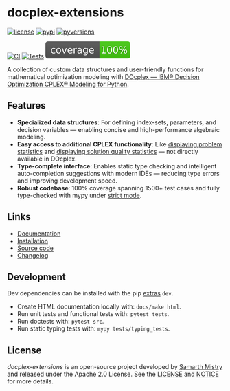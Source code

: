 # docplex-extensions

[![license](https://img.shields.io/pypi/l/docplex-extensions)](https://github.com/samarthmistry/docplex-extensions/blob/main/LICENSE)
[![pypi](https://img.shields.io/pypi/v/docplex-extensions)](https://pypi.python.org/pypi/docplex-extensions)
[![pyversions](https://img.shields.io/pypi/pyversions/docplex-extensions)](https://pypi.python.org/pypi/docplex-extensions)

[![CI](https://github.com/samarthmistry/docplex-extensions/actions/workflows/ci.yaml/badge.svg)](https://github.com/samarthmistry/docplex-extensions/blob/main/.github/workflows/ci.yaml)
[![Tests](https://github.com/samarthmistry/docplex-extensions/actions/workflows/tests.yaml/badge.svg)](https://github.com/samarthmistry/docplex-extensions/blob/main/.github/workflows/tests.yaml)
[![Coverage](https://raw.githubusercontent.com/samarthmistry/docplex-extensions/main/coverage.svg)](https://github.com/samarthmistry/docplex-extensions/tree/main/tests/unit_tests)

A collection of custom data structures and user-friendly functions for mathematical optimization modeling with [DOcplex — IBM® Decision Optimization CPLEX® Modeling for Python](http://ibmdecisionoptimization.github.io/docplex-doc).

Features
--------

* **Specialized data structures**: For defining index-sets, parameters, and decision variables — enabling concise and high-performance algebraic modeling.
* **Easy access to additional CPLEX functionality**: Like [displaying problem statistics](https://www.ibm.com/docs/en/icos/22.1.1?topic=problem-displaying-statistics) and [displaying solution quality statistics](https://www.ibm.com/docs/en/icos/22.1.1?topic=cplex-evaluating-solution-quality) — not directly available in DOcplex.
* **Type-complete interface**: Enables static type checking and intelligent auto-completion suggestions with modern IDEs — reducing type errors and improving development speed.
* **Robust codebase**: 100% coverage spanning 1500+ test cases and fully type-checked with mypy under [strict mode](https://mypy.readthedocs.io/en/stable/getting_started.html#strict-mode-and-configuration).

Links
-----

* [Documentation](https://docplex-extensions.readthedocs.io/en/stable)
* [Installation](https://docplex-extensions.readthedocs.io/en/stable/installation.html)
* [Source code](https://github.com/samarthmistry/docplex-extensions)
* [Changelog](https://github.com/samarthmistry/docplex-extensions/releases)

Development
-----------

Dev dependencies can be installed with the pip [extras](https://packaging.python.org/en/latest/tutorials/installing-packages/#installing-extras) `dev`.

* Create HTML documentation locally with: `docs/make html`.
* Run unit tests and functional tests with: `pytest tests`.
* Run doctests with: `pytest src`.
* Run static typing tests with: `mypy tests/typing_tests`.

License
-------

*docplex-extensions* is an open-source project developed by [Samarth Mistry](https://www.linkedin.com/in/samarthmistry) and released under the Apache 2.0 License. See the [LICENSE](https://github.com/samarthmistry/docplex-extensions/blob/main/LICENSE) and [NOTICE](https://github.com/samarthmistry/docplex-extensions/blob/main/NOTICE) for more details.
